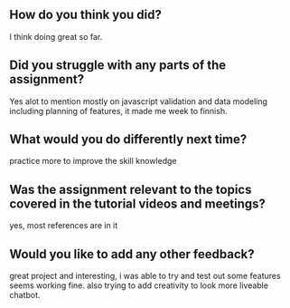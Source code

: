## How do you think you did?
I think doing great so far.
## Did you struggle with any parts of the assignment?
Yes alot to mention mostly on javascript validation and data modeling including planning of features, it made me week to finnish.
## What would you do differently next time?
practice more to improve the skill knowledge
## Was the assignment relevant to the topics covered in the tutorial videos and meetings?
yes, most references are in it
## Would you like to add any other feedback?
great project and interesting, i was able to try and test out some features seems working fine. also
trying to add creativity to look more liveable chatbot.
